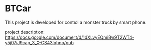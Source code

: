BTCar
=====
This project is developed for control a monster truck by smart phone. 

project description:
https://docs.google.com/document/d/1dXLvyEQmiBw9T2WT4-y5j07iJ9cap_3_X-CS43lqhno/pub
